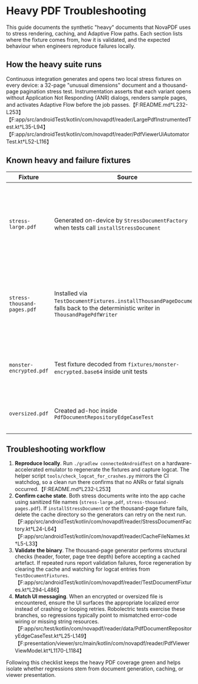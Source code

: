 # Heavy PDF Troubleshooting

This guide documents the synthetic "heavy" documents that NovaPDF uses to stress rendering, caching, and Adaptive Flow paths. Each section lists where the fixture comes from, how it is validated, and the expected behaviour when engineers reproduce failures locally.

## How the heavy suite runs

Continuous integration generates and opens two local stress fixtures on every device: a 32-page "unusual dimensions" document and a thousand-page pagination stress test. Instrumentation asserts that each variant opens without Application Not Responding (ANR) dialogs, renders sample pages, and activates Adaptive Flow before the job passes.【F:README.md†L232-L253】【F:app/src/androidTest/kotlin/com/novapdf/reader/LargePdfInstrumentedTest.kt†L35-L94】【F:app/src/androidTest/kotlin/com/novapdf/reader/PdfViewerUiAutomatorTest.kt†L52-L116】

## Known heavy and failure fixtures

| Fixture | Source | What it tests | Expected behaviour |
| --- | --- | --- | --- |
| `stress-large.pdf` | Generated on-device by `StressDocumentFactory` when tests call `installStressDocument` | Exercises Pdfium layout code with alternating portrait, landscape, infographic, and panorama pages | Repository `open()` succeeds and reports 32 pages; sampled pages expose aspect ratios matching the variant rotation; rendering each sampled page returns a bitmap and no ANRs are logged.【F:app/src/androidTest/kotlin/com/novapdf/reader/StressDocumentFactory.kt†L24-L127】【F:app/src/androidTest/kotlin/com/novapdf/reader/LargePdfInstrumentedTest.kt†L35-L95】 |
| `stress-thousand-pages.pdf` | Installed via `TestDocumentFixtures.installThousandPageDocument`; falls back to the deterministic writer in `ThousandPagePdfWriter` | Validates pagination performance, page-tree depth, and Adaptive Flow activation across 1,000 pages | Viewer UI reports 1,000 pages after swiping through the document, Adaptive Flow status becomes Active, and WorkManager stays idle until annotations are saved manually.【F:app/src/androidTest/kotlin/com/novapdf/reader/PdfViewerUiAutomatorTest.kt†L52-L119】【F:test-harness/src/main/kotlin/com/novapdf/reader/ThousandPagePdfWriter.kt†L9-L119】 |
| `monster-encrypted.pdf` | Test fixture decoded from `fixtures/monster-encrypted.base64` inside unit tests | Simulates third-party PDFs that are encrypted or password-protected | `PdfDocumentRepository.open()` throws `PdfOpenException` with `ACCESS_DENIED`; UI should surface the "permission" error string rather than crashing.【F:app/src/test/kotlin/com/novapdf/reader/data/PdfDocumentRepositoryEdgeCaseTest.kt†L98-L149】【F:presentation/viewer/src/main/kotlin/com/novapdf/reader/PdfViewerViewModel.kt†L1170-L1184】 |
| `oversized.pdf` | Created ad-hoc inside `PdfDocumentRepositoryEdgeCaseTest` | Covers the 100&nbsp;MiB safety ceiling for cached downloads | `PdfDocumentRepository.open()` returns `null`; callers should fall back to streaming/remote options and never attempt to render the oversized artefact.【F:app/src/test/kotlin/com/novapdf/reader/data/PdfDocumentRepositoryEdgeCaseTest.kt†L25-L55】 |

## Troubleshooting workflow

1. **Reproduce locally**. Run `./gradlew connectedAndroidTest` on a hardware-accelerated emulator to regenerate the fixtures and capture logcat. The helper script `tools/check_logcat_for_crashes.py` mirrors the CI watchdog, so a clean run there confirms that no ANRs or fatal signals occurred.【F:README.md†L232-L253】
2. **Confirm cache state**. Both stress documents write into the app cache using sanitized file names (`stress-large.pdf`, `stress-thousand-pages.pdf`). If `installStressDocument` or the thousand-page fixture fails, delete the cache directory so the generators can retry on the next run.【F:app/src/androidTest/kotlin/com/novapdf/reader/StressDocumentFactory.kt†L24-L64】【F:app/src/androidTest/kotlin/com/novapdf/reader/CacheFileNames.kt†L5-L33】
3. **Validate the binary**. The thousand-page generator performs structural checks (header, footer, page tree depth) before accepting a cached artefact. If repeated runs report validation failures, force regeneration by clearing the cache and watching for logcat entries from `TestDocumentFixtures`.【F:app/src/androidTest/kotlin/com/novapdf/reader/TestDocumentFixtures.kt†L294-L486】
4. **Match UI messaging**. When an encrypted or oversized file is encountered, ensure the UI surfaces the appropriate localized error instead of crashing or looping retries. Robolectric tests exercise these branches, so regressions typically point to mismatched error-code wiring or missing string resources.【F:app/src/test/kotlin/com/novapdf/reader/data/PdfDocumentRepositoryEdgeCaseTest.kt†L25-L149】【F:presentation/viewer/src/main/kotlin/com/novapdf/reader/PdfViewerViewModel.kt†L1170-L1184】

Following this checklist keeps the heavy PDF coverage green and helps isolate whether regressions stem from document generation, caching, or viewer presentation.
